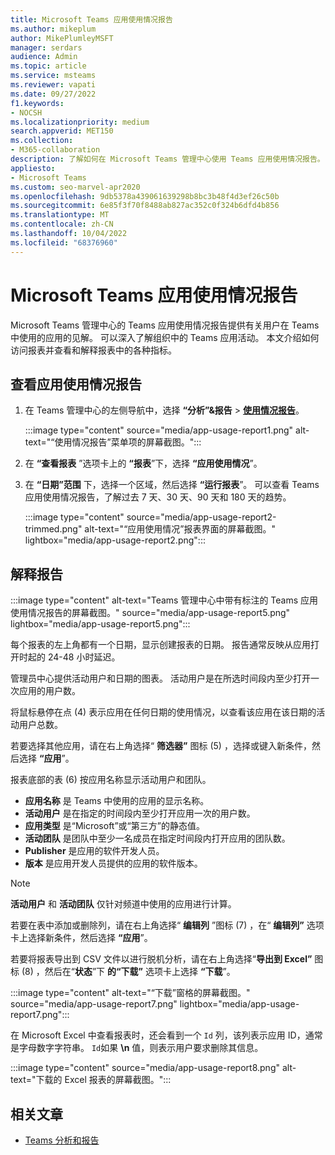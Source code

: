```yaml
---
title: Microsoft Teams 应用使用情况报告
ms.author: mikeplum
author: MikePlumleyMSFT
manager: serdars
audience: Admin
ms.topic: article
ms.service: msteams
ms.reviewer: vapati
ms.date: 09/27/2022
f1.keywords:
- NOCSH
ms.localizationpriority: medium
search.appverid: MET150
ms.collection:
- M365-collaboration
description: 了解如何在 Microsoft Teams 管理中心使用 Teams 应用使用情况报告。
appliesto:
- Microsoft Teams
ms.custom: seo-marvel-apr2020
ms.openlocfilehash: 9db5378a439061639298b8bc3b48f4d3ef26c50b
ms.sourcegitcommit: 6e85f3f70f8488ab827ac352c0f324b6dfd4b856
ms.translationtype: MT
ms.contentlocale: zh-CN
ms.lasthandoff: 10/04/2022
ms.locfileid: "68376960"
---
```

# <a name="microsoft-teams-app-usage-report"></a>Microsoft Teams 应用使用情况报告

Microsoft Teams 管理中心的 Teams 应用使用情况报告提供有关用户在 Teams 中使用的应用的见解。 可以深入了解组织中的 Teams 应用活动。 本文介绍如何访问报表并查看和解释报表中的各种指标。 

## <a name="view-the-app-usage-report"></a>查看应用使用情况报告

1. 在 Teams 管理中心的左侧导航中，选择 **“分析”&报告** > **[使用情况报告](https://admin.teams.microsoft.com/analytics/reports)**。

   :::image type="content" source="media/app-usage-report1.png" alt-text="“使用情况报告”菜单项的屏幕截图。":::

1. 在 **“查看报表** ”选项卡上的 **“报表**”下，选择 **“应用使用情况**”。

1. 在 **“日期”范围** 下，选择一个区域，然后选择 **“运行报表**”。 可以查看 Teams 应用使用情况报告，了解过去 7 天、30 天、90 天和 180 天的趋势。

   :::image type="content" source="media/app-usage-report2-trimmed.png" alt-text="“应用使用情况”报表界面的屏幕截图。" lightbox="media/app-usage-report2.png":::

## <a name="interpret-the-report"></a>解释报告

:::image type="content" alt-text="Teams 管理中心中带有标注的 Teams 应用使用情况报告的屏幕截图。" source="media/app-usage-report5.png" lightbox="media/app-usage-report5.png":::

每个报表的左上角都有一个日期，显示创建报表的日期。 报告通常反映从应用打开时起的 24-48 小时延迟。

管理员中心提供活动用户和日期的图表。 活动用户是在所选时间段内至少打开一次应用的用户数。

将鼠标悬停在点 (4) 表示应用在任何日期的使用情况，以查看该应用在该日期的活动用户总数。

若要选择其他应用，请在右上角选择“ **筛选器”** 图标 (5) ，选择或键入新条件，然后选择 **“应用**”。

报表底部的表 (6) 按应用名称显示活动用户和团队。

   - **应用名称** 是 Teams 中使用的应用的显示名称。
   - **活动用户** 是在指定的时间段内至少打开应用一次的用户数。
   - **应用类型** 是“Microsoft”或“第三方”的静态值。
   - **活动团队** 是团队中至少一名成员在指定时间段内打开应用的团队数。
   - **Publisher** 是应用的软件开发人员。
   - **版本** 是应用开发人员提供的应用的软件版本。

   > [!NOTE]
   > **活动用户** 和 **活动团队** 仅针对频道中使用的应用进行计算。

若要在表中添加或删除列，请在右上角选择“ **编辑列** ”图标 (7) ，在“ **编辑列”** 选项卡上选择新条件，然后选择 **“应用**”。

若要将报表导出到 CSV 文件以进行脱机分析，请在右上角选择“**导出到 Excel”** 图标 (8) ，然后在“**状态**”下 **的“下载”** 选项卡上选择 **“下载**”。

   :::image type="content" alt-text="“下载”窗格的屏幕截图。" source="media/app-usage-report7.png" lightbox="media/app-usage-report7.png":::

在 Microsoft Excel 中查看报表时，还会看到一个 `Id` 列，该列表示应用 ID，通常是字母数字字符串。 `Id`如果 **\n** 值，则表示用户要求删除其信息。

   :::image type="content" source="media/app-usage-report8.png" alt-text="下载的 Excel 报表的屏幕截图。":::

## <a name="related-articles"></a>相关文章

- [Teams 分析和报告](teams-reporting-reference.md)
